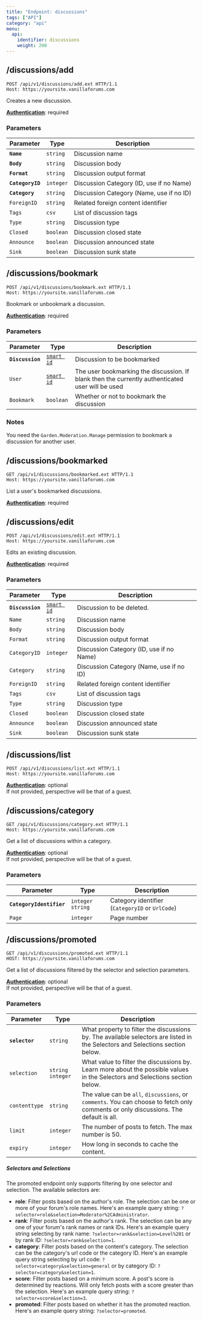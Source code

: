 ```yaml
---
title: "Endpoint: discussions"
tags: ["API"]
category: "api"
menu:
  api:
    identifier: discussions
    weight: 200
---
```


## /discussions/add

```http
POST /api/v1/discussions/add.ext HTTP/1.1
Host: https://yoursite.vanillaforums.com
```

Creates a new discussion.

[__Authentication__](../#making-api-calls): required

### Parameters

Parameter           | Type      | Description
---                 | ---       | ---
__`Name`__          | `string`  | Discussion name
__`Body`__          | `string`  | Discussion body
__`Format`__        | `string`  | Discussion output format
__`CategoryID`__    | `integer` | Discussion Category (ID, use if no Name)
__`Category`__      | `string`  | Discussion Category (Name, use if no ID)
`ForeignID`         | `string`  | Related foreign content identifier
`Tags`              | `csv`     | List of discussion tags
`Type`              | `string`  | Discussion type
`Closed`            | `boolean` | Discussion closed state
`Announce`          | `boolean` | Discussion announced state
`Sink`              | `boolean` | Discussion sunk state


## /discussions/bookmark

```http
POST /api/v1/discussions/bookmark.ext HTTP/1.1
Host: https://yoursite.vanillaforums.com
```

Bookmark or unbookmark a discussion.

[__Authentication__](../#making-api-calls): required

### Parameters

Parameter           | Type                      | Description
---                 | ---                       | ---
__`Discussion`__    | [`smart id`](../smart-id) | Discussion to be bookmarked
`User`              | [`smart id`](../smart-id) | The user bookmarking the discussion. If blank then the currently authenticated user will be used
`Bookmark`          | `boolean`                 | Whether or not to bookmark the discussion

### Notes

You need the `Garden.Moderation.Manage` permission to bookmark a discussion for another user.


## /discussions/bookmarked

```http
GET /api/v1/discussions/bookmarked.ext HTTP/1.1
Host: https://yoursite.vanillaforums.com
```

List a user's bookmarked discussions.

[__Authentication__](../#making-api-calls): required


## /discussions/edit

```http
POST /api/v1/discussions/edit.ext HTTP/1.1
Host: https://yoursite.vanillaforums.com
```

Edits an existing discussion.

[__Authentication__](../#making-api-calls): required

### Parameters

Parameter           | Type                      | Description
---                 | ---                       | ---
__`Discussion`__    | [`smart id`](../smart-id) | Discussion to be deleted.
`Name`              | `string`                  | Discussion name
`Body`              | `string`                  | Discussion body
`Format`            | `string`                  | Discussion output format
`CategoryID`        | `integer`                 | Discussion Category (ID, use if no Name)
`Category`          | `string`                  | Discussion Category (Name, use if no ID)
`ForeignID`         | `string`                  | Related foreign content identifier
`Tags`              | `csv`                     | List of discussion tags
`Type`              | `string`                  | Discussion type
`Closed`            | `boolean`                 | Discussion closed state
`Announce`          | `boolean`                 | Discussion announced state
`Sink`              | `boolean`                 | Discussion sunk state


## /discussions/list

```http
POST /api/v1/discussions/list.ext HTTP/1.1
Host: https://yoursite.vanillaforums.com
```

[__Authentication__](../#making-api-calls): optional  
If not provided, perspective will be that of a guest.


## /discussions/category

```http
GET /api/v1/discussions/category.ext HTTP/1.1
Host: https://yoursite.vanillaforums.com
```

Get a list of discussions within a category.

[__Authentication__](../#making-api-calls): optional  
If not provided, perspective will be that of a guest.

### Parameters

Parameter                   | Type                  | Description
---                         | ---                   | ---
__`CategoryIdentifier`__    | `integer` `string`    | Category identifier (`CategoryID` or `UrlCode`)
`Page`                      | `integer`             | Page number

## /discussions/promoted

```http
GET /api/v1/discussions/promoted.ext HTTP/1.1
HOST: https://yoursite.vanillaforums.com
```

Get a list of discussions filtered by the selector and selection parameters.

[__Authentication__](../#making-api-calls): optional  
If not provided, perspective will be that of a guest.

### Parameters

Parameter           | Type               | Description
---                 | ---                | ---
__`selector`__      | `string`           | What property to filter the discussions by. The available selectors are listed in the Selectors and Selections section below.
`selection`         | `string` `integer` | What value to filter the discussions by. Learn more about the possible values in the Selectors and Selections section below.
`contenttype`       | `string`           | The value can be `all`, `discussions`, or `comments`. You can choose to fetch only comments or only discussions. The default is all.
`limit`             | `integer`          | The number of posts to fetch. The max number is 50.
`expiry`            | `integer`          | How long in seconds to cache the content.

##### Selectors and Selections

The promoted endpoint only supports filtering by one selector and selection. The available selectors are:

* **role**: Filter posts based on the author's role. The selection can be one or more of your forum's role names. Here's an example query string: `?selector=role&selection=Moderator%2CAdministrator`.
* **rank**: Filter posts based on the author's rank. The selection can be any one of your forum's rank names or rank IDs. Here's an example query string selecting by rank name: `?selector=rank&selection=Level%201` or by rank ID: `?selector=rank&selection=1`.
* **category**: Filter posts based on the content's category. The selection can be the category's url code or the category ID. Here's an example query string selecting by url code: `?selector=category&selection=general` or by category ID: `?selector=category&selection=1`.
* **score**: Filter posts based on a minimum score. A post's score is determined by reactions. Will only fetch posts with a score greater than the selection. Here's an example query string: `?selector=score&selection=3`.
* **promoted**: Filter posts based on whether it has the promoted reaction. Here's an example query string: `?selector=promoted`.
